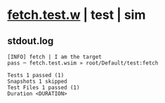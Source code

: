 # [fetch.test.w](../../../../../../examples/tests/sdk_tests/http/fetch.test.w) | test | sim

## stdout.log
```log
[INFO] fetch | I am the target
pass ─ fetch.test.wsim » root/Default/test:fetch

Tests 1 passed (1)
Snapshots 1 skipped
Test Files 1 passed (1)
Duration <DURATION>
```

